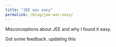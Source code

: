 ```yaml
---
title: "JEE was easy"
permalink: /blog/jee-was-easy/
---
```

Misconceptions about JEE and why I found it easy.  

Got some feedback. updating this

<!-- ## Points I want to add
Most people in IITs aren't smart / IIT people aren't the smartest
They have a high skill level in one particular domain: JEE/high school analytic tests
olympiads - possibly smarter - still can be gamed
the adage that when a measure becomes a goal, it stops becoming a good measure
Smart people are everywhere, not just at IITs. Finding them is hard.
Jamwal
JEE might be an antisignal to intellect. It is a good signal for ?? (people who like science?)
Might be a signal for some base level of intelligence
There's a difference between skill level and intellect
Do I recommend this path? No if you're only goal is getting into IITs. I am just telling you its possible so that those of you who are smart but don't want to slog. Bewarned though. If you are smart enough, slogging will essentially guarantee you qualifying. Concepts is riskier
List books which you used (Jerry march, etc.)
It is true that obsession gets you in. Obsess over practice or concepts - your choice. In today's day and age, LLMs should allow you to choose the concepts path.

## About JEE
This is the entrance examination for IITs (a group of the top engineering schools in India) and is colloqially considered the hardest high school examination in the world. ~1.5 million kids write it every year, with only the top 10,000 qualifying.

## Misconceptions
- JEE is a hard exam

## How do people generally clear JEE? 
1. Spend 2-6 years studying for this exam. Study 10+ hours a day
2. Memorise a massive list of formulae (phy, math, some chem) and a massive list of facts (chem)
3. Practice an insane number of questions (30K+ or sometimes even higher than that) to the point of memorising question types.  

Anyone, regardless of intelligence (above a baseline) would qualify if they did this. It becomes a test of grit, not intelligence. The reward of this path is the ability to work hard on anything + decent analytical skills. The entire coaching industry is built around this system. It's the biggest complaint against JEE - "It only tests memorisation and not conceptual understanding"

However, a lot of the people I mentioned above didn't memorise their way through. For example, I found JEE to be super easy. I studied for only one year, not those crazy hours, and would have practiced ~1K questions in total. I got a rank of 1505 (common rank list).  

Among my 1k batchmates, here are my estimates:
- ~10 people without coaching / only understanding concepts
- ~30 people who took the "best of both worlds approach"
- Rest through memorisation.

### How to score high without studying that much?
- Understand the concepts deeply, and practice 10-20 difficult questions per chapter. That's all I did. This is enough for all of Physics, most of Maths and third of chemistry. Skip the rest. (I skipped all the memorisation heavy stuff - inorganic chemistry, organic chemistry and integration).  
- To understand the concepts, I had a book where I broke down each and every concept. I didn't memorise any formulae, but I could derive every one of them.
- This should be enough for a ~600 or lower rank in 2025 (In my year, it would have been enough for ~300 rank. I made a bunch of silly mistakes that landed me 1500)
- If you want to get something like ~100 or below, you'd have to take the "best of both worlds" approach. Memorise the rest of chemistry and practice a decent amount of questions for a few topics like integration in Maths. 

## Why am I writing this? 
IITs are viewed as a ticket out of socioeconomic backwardness because the media hypes up the relatively high salaries recieved by graduates. There's a massive industry set up around qualifying it. A section of media revveres people who qualify. Another section considers them trash memorisers.   -->